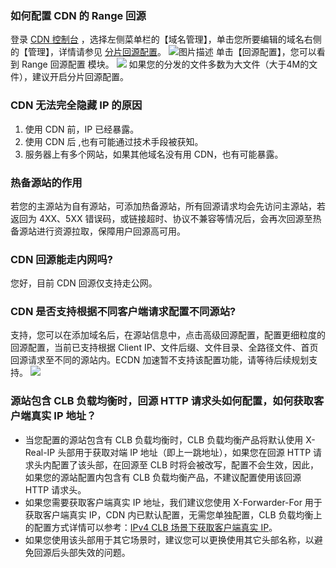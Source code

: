 

### 如何配置 CDN 的 Range 回源
登录  [CDN 控制台](https://console.cloud.tencent.com/cdn) ，选择左侧菜单栏的【域名管理】，单击您所要编辑的域名右侧的【管理】，详情请参见 [分片回源配置](https://cloud.tencent.com/document/product/228/7184)。 
![图片描述](https://main.qcloudimg.com/raw/d3e75f57d7731cedbbc55690fccf8e42.png)
单击【回源配置】，您可以看到 Range 回源配置 模块。
![](https://qcloudimg.tencent-cloud.cn/raw/246261a2b974e0f86cfd06a88ca2e748.png)
如果您的分发的文件多数为大文件（大于4M的文件），建议开启分片回源配置。


### CDN 无法完全隐藏 IP 的原因
1. 使用 CDN 前，IP 已经暴露。
2. 使用 CDN 后 ,也有可能通过技术手段被获知。
3. 服务器上有多个网站，如果其他域名没有用 CDN，也有可能暴露。


### 热备源站的作用
若您的主源站为自有源站，可添加热备源站，所有回源请求均会先访问主源站，若返回为 4XX、5XX 错误码，或链接超时、协议不兼容等情况后，会再次回源至热备源站进行资源拉取，保障用户回源高可用。


### CDN 回源能走内网吗?
您好，目前 CDN 回源仅支持走公网。


### CDN 是否支持根据不同客户端请求配置不同源站?
支持，您可以在添加域名后，在源站信息中，点击高级回源配置，配置更细粒度的回源配置，当前已支持根据 Client IP、文件后缀、文件目录、全路径文件、首页回源请求至不同的源站内。ECDN 加速暂不支持该配置功能，请等待后续规划支持。
![](https://qcloudimg.tencent-cloud.cn/raw/15b3609dbe0f887d4806a48202b84dd6.png)


### 源站包含 CLB 负载均衡时，回源 HTTP 请求头如何配置，如何获取客户端真实 IP 地址？
- 当您配置的源站包含有 CLB 负载均衡时，CLB 负载均衡产品将默认使用 X-Real-IP 头部用于获取对端 IP 地址（即上一跳地址），如果您在回源 HTTP 请求头内配置了该头部，在回源至 CLB 时将会被改写，配置不会生效，因此，如果您的源站配置内包含有 CLB 负载均衡产品，不建议配置使用该回源 HTTP 请求头。
- 如果您需要获取客户端真实 IP 地址，我们建议您使用 X-Forwarder-For 用于获取客户端真实 IP，CDN 内已默认配置，无需您单独配置，CLB 负载均衡上的配置方式详情可以参考：[IPv4 CLB 场景下获取客户端真实 IP](https://cloud.tencent.com/document/product/214/3728)。
- 如果您使用该头部用于其它场景时，建议您可以更换使用其它头部名称，以避免回源后头部失效的问题。
